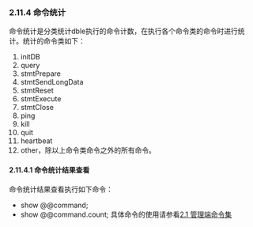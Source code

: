 ### 2.11.4 命令统计
命令统计是分类统计dble执行的命令计数，在执行各个命令类的命令时进行统计。统计的命令类如下：

1. initDB
2. query
3. stmtPrepare
4. stmtSendLongData
5. stmtReset
6. stmtExecute
7. stmtClose
8. ping
9. kill
10. quit
11. heartbeat
12. other，除以上命令类命令之外的所有命令。

#### 2.11.4.1  命令统计结果查看
命令统计结果查看执行如下命令：

+ show @@command;
+ show @@command.count;
具体命令的使用请参看[2.1 管理端命令集](../2.1_manager_cmd.md)

